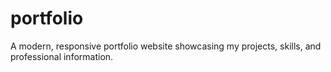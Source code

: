 # portfolio
 A modern, responsive portfolio website showcasing my projects, skills, and professional information.
